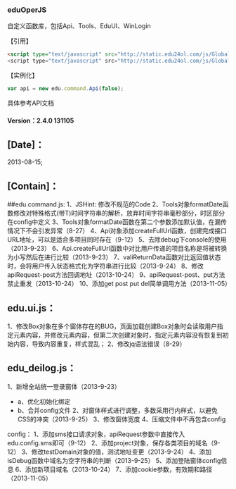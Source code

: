 ﻿### eduOperJS
自定义函数库，包括Api、Tools、EduUI、WinLogin

【引用】
```html
<script type="text/javascript" src="http://static.edu24ol.com/js/Global/history/2.4.0/edu_config.js"></scrpit>
<script type="text/javascript" src="http://static.edu24ol.com/js/Global/history/2.4.0/edu_oper.js"></scrpit>
```
【实例化】
```javascript
var api = new edu.command.Api(false);
```
具体参考API文档

#### Version：2.4.0 131105
## [Date]：
2013-08-15;
## [Contain]：
##edu.command.js:
1、JSHint: 修改不规范的Code
2、Tools对象formatDate函数修改对特殊格式(带T)时间字符串的解析，放弃时间字符串毫秒部分，时区部分在config中定义
3、Tools对象formatDate函数在第二个参数添加默认值，在漏传情况下不会引发异常（8-27）
4、Api对象添加createFullUrl函数，创建完成接口URL地址，可以是适合多项目同时存在（9-12）
5、去除debug下console的使用（2013-9-23）
6、Api.createFullUrl函数中对比用户传递的项目名称是将被转换为小写然后在进行比较（2013-9-23）
7、valiReturnData函数对比返回值状态时，会将用户传入状态格式化为字符串进行比较（2013-9-24）
8、修改apiRequest-post方法回调地址（2013-10-24）
9、apiRequest-post、put方法禁止重发（2013-10-24）
10、添加get post put del简单调用方法（2013-11-05）

## edu.ui.js：
1、修改Box对象在多个窗体存在的BUG，页面加载创建Box对象时会读取用户指定元素内容，并修改元素内容，但第二次创建对象时，指定元素内容没有恢复到初始内容，导致内容重复，样式混乱；
2、修改jq语法错误（8-29）

## edu_deilog.js：
1、新增全站统一登录窗体（2013-9-23）
*  a、优化初始化绑定
*  b、合并config文件
2、对窗体样式进行调整，多数采用行内样式，以避免CSS的冲突（2013-9-25）
3、修改窗体宽度
4、压缩文件中不再包含config

config：
1、添加sms接口请求对象，apiRequest参数中直接传入 edu.config.sms即可（9-12）
2、添加project对象，保存各类项目的域名（9-12）
3、修改testDomain对象的值，测试地址变更（2013-9-24）
4、添加isDebug函数中域名为空字符串的判断（2013-9-25）
5、添加登陆窗体config信息
6、添加新项目域名（2013-10-24）
7、添加cookie参数，有效期和路径（2013-11-05）